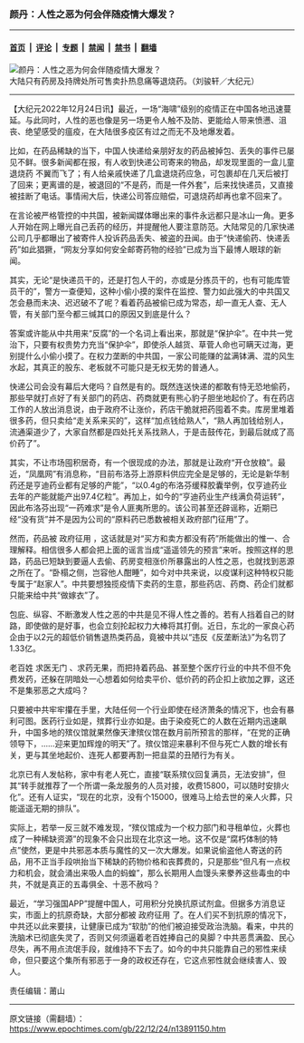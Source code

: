 ### 颜丹：人性之恶为何会伴随疫情大爆发？

---

#### [首页](../../../..?n13891150) &nbsp;|&nbsp; [评论](../../../../../epoch-comment?n13891150) &nbsp;|&nbsp; [专题](../../../../../epoch-special?n13891150) &nbsp;|&nbsp; [禁闻](../../../../../epoch-news?n13891150) &nbsp;|&nbsp; [禁书](../../../../../books?n13891150) &nbsp;|&nbsp; [翻墙](https://github.com/gfw-breaker/nogfw/blob/master/README.md?n13891150)


<div><img alt="颜丹：人性之恶为何会伴随疫情大爆发？" class="attachment-djy_600_400 size-djy_600_400 wp-post-image" src="https://i.epochtimes.com/assets/uploads/2022/10/id13852172-3@1200x1200-600x400.jpg"/>
<div class="caption">
 大陆只有药房及持牌处所可售卖扑热息痛等退烧药。（刘骏轩／大纪元）
</div></div><hr/><div class="post_content" id="artbody" itemprop="articleBody">
 <!-- article content begin -->
 <p>
  【大纪元2022年12月24日讯】最近，一场“海啸”级别的疫情正在中国各地迅速蔓延。与此同时，人性的恶也像是另一场更令人触不及防、更能给人带来愤懑、沮丧、绝望感受的瘟疫，在大陆很多疫区有过之而无不及地爆发着。
 </p>
 <p>
  比如，在药品稀缺的当下，中国人快递给亲朋好友的药品被掉包、丢失的事件已屡见不鲜。很多新闻都在报，有人收到快递公司寄来的物品，却发现里面的一盒儿童
  <ok href="https://www.epochtimes.com/gb/tag/%E9%80%80%E7%83%A7%E8%8D%AF.html">
   退烧药
  </ok>
  不翼而飞了；有人给亲戚快递了几盒退烧药应急，可包裹却在几天后被打了回来；更离谱的是，被退回的“不是药，而是一件外套”，后来找快递员，又直接被挂断了电话。事情闹大后，快递公司答应赔偿，可退烧药却再也拿不回来了。
 </p>
 <p>
  在言论被严格管控的中共国，被新闻媒体曝出来的事件永远都只是冰山一角。更多人开始在网上曝光自己丢药的经历，并提醒他人要注意防范。大陆常见的几家快递公司几乎都曝出了被寄件人投诉药品丢失、被盗的丑闻。由于“快递偷药、快递丢药”如此猖獗，“网友分享如何安全邮寄药物的经验”已成为当下最博人眼球的新闻。
 </p>
 <p>
  其实，无论“是快递员干的，还是打包人干的，亦或是分拣员干的，也有可能库管员干的”，警方一查便知，这种小偷小摸的案件在监控、警力如此强大的中共国又怎会悬而未决、迟迟破不了呢？看着药品被偷已成为常态，却一直无人查、无人管，有关部门至今都三缄其口的原因又到底是什么？
 </p>
 <p>
  答案或许能从中共用来“反腐”的一个名词上看出来，那就是“保护伞”。在中共一党治下，只要有权贵势力充当“保护伞”，即使杀人越货、草菅人命也可瞒天过海，更别提什么小偷小摸了。在权力垄断的中共国，一家公司能赚的盆满钵满、混的风生水起，其真正的股东、老板就不可能只是无权无势的普通人。
 </p>
 <p>
  快递公司会没有幕后大佬吗？自然是有的。既然连送快递的都敢有恃无恐地偷药，那些早就打点好了有关部门的药店、药商就更有熊心豹子胆坐地起价了。有在药店工作的人放出消息说，由于政府不让涨价，药店干脆就把药囤着不卖。库房里堆着很多药，但只卖给“走关系来买的”，这样“加点钱给熟人”，“熟人再加钱给别人，流通渠道少了，大家自然都是四处托关系找熟人，于是击鼓传花，到最后就成了高价药了”。
 </p>
 <p>
  其实，不让市场囤积居奇，有一个很现成的办法，那就是让政府“开仓放粮”。最近，“凤凰网”有消息称，“目前布洛芬上游原料供应完全是足够的，无论是新华制药还是亨迪药业都有足够的产能”，“以0.4g的布洛芬缓释胶囊举例，仅亨迪药业去年的产能就能产出97.4亿粒”。再加上，如今的“亨迪药业生产线满负荷运转”，因此布洛芬出现“一药难求”是令人匪夷所思的。该公司甚至还辟谣称，近期已经“没有货”并不是因为公司的“原料药已悉数被相关政府部门征用”了。
 </p>
 <p>
  然而，药品被
  <ok href="https://www.epochtimes.com/gb/tag/%E6%94%BF%E5%BA%9C%E5%BE%81%E7%94%A8.html">
   政府征用
  </ok>
  ，这话就是对“买方和卖方都没有药”所能做出的惟一、合理解释。相信很多人都会把上面的谣言当成“遥遥领先的预言”来听。按照这样的思路，药品已短缺到要逼人去偷、药房变相涨价所暴露出的人性之恶，也就找到恶源之所在了。“卧榻之侧，岂容他人酣睡”，如今对中共来说，以疫谋利这种特权只能专属于“赵家人”。中共要想独揽疫情下卖药的生意，那些药店、药商、药企们就都只能来给中共“做嫁衣”了。
 </p>
 <p>
  包庇、纵容、不断激发人性之恶的中共是见不得人性之善的。若有人挡着自己的财路，即使做的是好事，也会立刻抡起权力大棒将其打倒。近日，东北的一家良心药企由于以2元的超低价销售退热类药品，竟被中共以“违反《反垄断法》”为名罚了1.33亿。
 </p>
 <p>
  老百姓
  <ok href="https://www.epochtimes.com/gb/tag/%E6%B1%82%E5%8C%BB%E6%97%A0%E9%97%A8.html">
   求医无门
  </ok>
  、求药无果，而把持着药品、甚至整个医疗行业的中共不但不免费发药，还躲在阴暗处一心想着如何给卖平价、低价药的药企扣上欲加之罪，这还不是集邪恶之大成吗？
 </p>
 <p>
  只要被中共牢牢攥在手里，大陆任何一个行业即使在经济萧条的情况下，也会有暴利可图。医药行业如是，殡葬行业亦如是。由于染疫死亡的人数在近期内迅速飙升，中国多地的殡仪馆就果然像天津殡仪馆在数月前所预言的那样，“在党的正确领导下，……迎来更加辉煌的明天”了。殡仪馆迎来暴利不但与死亡人数的增长有关，更与其坐地起价、连死人都要再割一把韭菜的丑陋行为有关。
 </p>
 <p>
  北京已有人发帖称，家中有老人死亡，直接“联系殡仪回复满员，无法安排”，但其“转手就推荐了一个所谓一条龙服务的人员对接，收费15800，可以随时安排火化”。还有人证实，“现在的北京，没有个15000，很难马上给去世的亲人火葬，只能遥遥无期的排队”。
 </p>
 <p>
  实际上，若举一反三就不难发现，“殡仪馆成为一个权力部门和寻租单位，火葬也成了一种稀缺资源”的现象不会只出现在北京这一地。这不仅是“腐朽体制的特点”使然，更是中共邪恶本质与魔性的又一次大爆发。如果说偷盗他人寄送的药品，用不正当手段哄抬当下稀缺的药物价格和丧葬费的，只是那些“但凡有一点权力和机会，就会涌出来吸人血的蚂蝗”，那么长期用人血馒头来豢养这些毒虫的中共，不就是真正的五毒俱全、十恶不赦吗？
 </p>
 <p>
  最近，“学习强国APP”提醒中国人，可用积分兑换抗原试剂盒。但据多方消息证实，市面上的抗原奇缺，大部分都被
  <ok href="https://www.epochtimes.com/gb/tag/%E6%94%BF%E5%BA%9C%E5%BE%81%E7%94%A8.html">
   政府征用
  </ok>
  了。在人们买不到抗原的情况下，中共还以此来要挟，让健康已成为“软肋”的他们被迫接受政治洗脑。看来，中共的洗脑术已彻底失灵了，否则又何须逼着老百姓捧自己的臭脚？中共恶贯满盈、民心尽失，再不用点流氓手段，就维持不下去了。如今的中共只能靠自己的邪性来续命，但只要这个集所有邪恶于一身的政权还存在，它这点邪性就会继续害人、毁人。
 </p>
 <p>
  责任编辑：莆山
 </p>
 <!-- article content end -->
 <div id="below_article_ad">
 </div>
</div>


---

原文链接（需翻墙）：https://www.epochtimes.com/gb/22/12/24/n13891150.htm